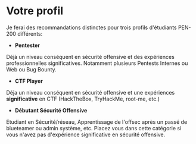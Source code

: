# Votre profil

Je ferai des recommandations distinctes pour trois profils d'étudiants PEN-200 différents:

* **Pentester**

Déjà un niveau conséquent en sécurité offensive et des expériences professionnelles significatives. Notamment plusieurs Pentests Internes ou Web ou Bug Bounty.&#x20;

* **CTF Player**

Déja un niveau conséquent en sécurité offensive et une expériences **significative** en CTF (HackTheBox, TryHackMe, root-me, etc.)

* **Débutant Sécurité Offensive**

Etudiant en Sécurité/réseau, Apprentissage de l'offsec après un passé de blueteamer ou admin système,  etc. Placez vous dans cette catégorie si vous n'avez pas d'expérience significative en sécurité offensive.
